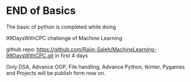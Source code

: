 # END of Basics

The basic of python is completed while doing

99DaysWithCPC challenge of Machine Learning

github repo: https://github.com/Rajin-Saleh/MachineLearning-99DaysWithCPC.git in first 4 days

Only DSA, Advance OOP, File handling, Advance Python, tkinter, Pygames and Projects will be publish form now on.